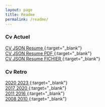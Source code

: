 ```yaml
---
layout: page
title: Readme
permalink: /readme/
---
```


<style>
nom { color: #000000; font-size: 3em; font-weight: bold; text-align: center; }
r { color: Red }
o { color: Orange }
g { color: Green }
b { color: #0969DA ;font-size: 2em;}
</style>


### Cv Actuel  
[CV JSON Resume ][cv]{:target="_blank"}  
[CV JSON Resume PDF ][cvpdf]{:target="_blank"}  
[CV JSON Resume FICHIER ][cvjson]{:target="_blank"}  


### Cv Retro  
[2020 2023 ][cv2020]{:target="_blank"}  
[2017 2020 ][cv2017]{:target="_blank"}  
[2011 2016 ][cv2012]{:target="_blank"}  
[2008 2010 ][cv2010]{:target="_blank"}  



[cv]:      https://marmits.github.io/cv/
[cvpdf]:      https://marmits.github.io/cv/resume.pdf
[cvjson]:      https://marmits.github.io/cv/resume.json



[cv2020]:      http://cv2020.codeur-web.fr/
[cv2017]:      http://cv2017.codeur-web.fr/
[cv2012]:      http://cv2012.codeur-web.fr/
[cv2010]:      http://cv2010.codeur-web.fr/
